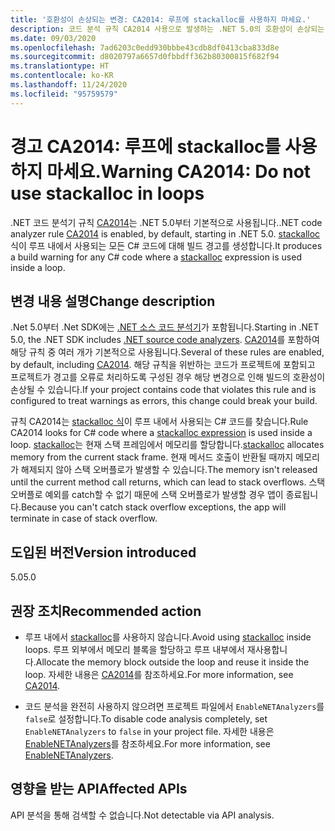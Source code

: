 ```yaml
---
title: '호환성이 손상되는 변경: CA2014: 루프에 stackalloc를 사용하지 마세요.'
description: 코드 분석 규칙 CA2014 사용으로 발생하는 .NET 5.0의 호환성이 손상되는 변경에 대해 알아봅니다.
ms.date: 09/03/2020
ms.openlocfilehash: 7ad6203c0edd930bbbe43cdb8df0413cba833d8e
ms.sourcegitcommit: d8020797a6657d0fbbdff362b80300815f682f94
ms.translationtype: HT
ms.contentlocale: ko-KR
ms.lasthandoff: 11/24/2020
ms.locfileid: "95759579"
---
```

# <a name="warning-ca2014-do-not-use-stackalloc-in-loops"></a><span data-ttu-id="bd1cc-103">경고 CA2014: 루프에 stackalloc를 사용하지 마세요.</span><span class="sxs-lookup"><span data-stu-id="bd1cc-103">Warning CA2014: Do not use stackalloc in loops</span></span>

<span data-ttu-id="bd1cc-104">.NET 코드 분석기 규칙 [CA2014](/visualstudio/code-quality/ca2014)는 .NET 5.0부터 기본적으로 사용됩니다.</span><span class="sxs-lookup"><span data-stu-id="bd1cc-104">.NET code analyzer rule [CA2014](/visualstudio/code-quality/ca2014) is enabled, by default, starting in .NET 5.0.</span></span> <span data-ttu-id="bd1cc-105">[stackalloc](../../../../csharp/language-reference/operators/stackalloc.md) 식이 루프 내에서 사용되는 모든 C# 코드에 대해 빌드 경고를 생성합니다.</span><span class="sxs-lookup"><span data-stu-id="bd1cc-105">It produces a build warning for any C# code where a [stackalloc](../../../../csharp/language-reference/operators/stackalloc.md) expression is used inside a loop.</span></span>

## <a name="change-description"></a><span data-ttu-id="bd1cc-106">변경 내용 설명</span><span class="sxs-lookup"><span data-stu-id="bd1cc-106">Change description</span></span>

<span data-ttu-id="bd1cc-107">.Net 5.0부터 .Net SDK에는 [.NET 소스 코드 분석기](../../../../fundamentals/code-analysis/overview.md)가 포함됩니다.</span><span class="sxs-lookup"><span data-stu-id="bd1cc-107">Starting in .NET 5.0, the .NET SDK includes [.NET source code analyzers](../../../../fundamentals/code-analysis/overview.md).</span></span> <span data-ttu-id="bd1cc-108">[CA2014](/visualstudio/code-quality/ca2014)를 포함하여 해당 규칙 중 여러 개가 기본적으로 사용됩니다.</span><span class="sxs-lookup"><span data-stu-id="bd1cc-108">Several of these rules are enabled, by default, including [CA2014](/visualstudio/code-quality/ca2014).</span></span> <span data-ttu-id="bd1cc-109">해당 규칙을 위반하는 코드가 프로젝트에 포함되고 프로젝트가 경고를 오류로 처리하도록 구성된 경우 해당 변경으로 인해 빌드의 호환성이 손상될 수 있습니다.</span><span class="sxs-lookup"><span data-stu-id="bd1cc-109">If your project contains code that violates this rule and is configured to treat warnings as errors, this change could break your build.</span></span>

<span data-ttu-id="bd1cc-110">규칙 CA2014는 [stackalloc 식](../../../../csharp/language-reference/operators/stackalloc.md)이 루프 내에서 사용되는 C# 코드를 찾습니다.</span><span class="sxs-lookup"><span data-stu-id="bd1cc-110">Rule CA2014 looks for C# code where a [stackalloc expression](../../../../csharp/language-reference/operators/stackalloc.md) is used inside a loop.</span></span> <span data-ttu-id="bd1cc-111">[stackalloc](../../../../csharp/language-reference/operators/stackalloc.md)는 현재 스택 프레임에서 메모리를 할당합니다.</span><span class="sxs-lookup"><span data-stu-id="bd1cc-111">[stackalloc](../../../../csharp/language-reference/operators/stackalloc.md) allocates memory from the current stack frame.</span></span> <span data-ttu-id="bd1cc-112">현재 메서드 호출이 반환될 때까지 메모리가 해제되지 않아 스택 오버플로가 발생할 수 있습니다.</span><span class="sxs-lookup"><span data-stu-id="bd1cc-112">The memory isn't released until the current method call returns, which can lead to stack overflows.</span></span> <span data-ttu-id="bd1cc-113">스택 오버플로 예외를 catch할 수 없기 때문에 스택 오버플로가 발생할 경우 앱이 종료됩니다.</span><span class="sxs-lookup"><span data-stu-id="bd1cc-113">Because you can't catch stack overflow exceptions, the app will terminate in case of stack overflow.</span></span>

## <a name="version-introduced"></a><span data-ttu-id="bd1cc-114">도입된 버전</span><span class="sxs-lookup"><span data-stu-id="bd1cc-114">Version introduced</span></span>

<span data-ttu-id="bd1cc-115">5.0</span><span class="sxs-lookup"><span data-stu-id="bd1cc-115">5.0</span></span>

## <a name="recommended-action"></a><span data-ttu-id="bd1cc-116">권장 조치</span><span class="sxs-lookup"><span data-stu-id="bd1cc-116">Recommended action</span></span>

- <span data-ttu-id="bd1cc-117">루프 내에서 [stackalloc](../../../../csharp/language-reference/operators/stackalloc.md)를 사용하지 않습니다.</span><span class="sxs-lookup"><span data-stu-id="bd1cc-117">Avoid using [stackalloc](../../../../csharp/language-reference/operators/stackalloc.md) inside loops.</span></span> <span data-ttu-id="bd1cc-118">루프 외부에서 메모리 블록을 할당하고 루프 내부에서 재사용합니다.</span><span class="sxs-lookup"><span data-stu-id="bd1cc-118">Allocate the memory block outside the loop and reuse it inside the loop.</span></span> <span data-ttu-id="bd1cc-119">자세한 내용은 [CA2014](/visualstudio/code-quality/ca2014)를 참조하세요.</span><span class="sxs-lookup"><span data-stu-id="bd1cc-119">For more information, see [CA2014](/visualstudio/code-quality/ca2014).</span></span>

- <span data-ttu-id="bd1cc-120">코드 분석을 완전히 사용하지 않으려면 프로젝트 파일에서 `EnableNETAnalyzers`를 `false`로 설정합니다.</span><span class="sxs-lookup"><span data-stu-id="bd1cc-120">To disable code analysis completely, set `EnableNETAnalyzers` to `false` in your project file.</span></span> <span data-ttu-id="bd1cc-121">자세한 내용은 [EnableNETAnalyzers](../../../project-sdk/msbuild-props.md#enablenetanalyzers)를 참조하세요.</span><span class="sxs-lookup"><span data-stu-id="bd1cc-121">For more information, see [EnableNETAnalyzers](../../../project-sdk/msbuild-props.md#enablenetanalyzers).</span></span>

## <a name="affected-apis"></a><span data-ttu-id="bd1cc-122">영향을 받는 API</span><span class="sxs-lookup"><span data-stu-id="bd1cc-122">Affected APIs</span></span>

<span data-ttu-id="bd1cc-123">API 분석을 통해 검색할 수 없습니다.</span><span class="sxs-lookup"><span data-stu-id="bd1cc-123">Not detectable via API analysis.</span></span>

<!--

### Affected APIs

Not detectable via API analysis.

### Category

Code analysis

-->

